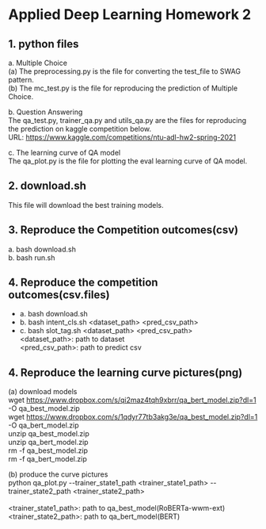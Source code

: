 # Applied Deep Learning Homework 2

## 1. python files <br>
   a. Multiple Choice <br>
      (a) The preprocessing.py is the file for converting the test_file to SWAG pattern. <br>
      (b) The mc_test.py is the file for reproducing the prediction of Multiple Choice. <br>

   b. Question Answering <br>
      The qa_test.py, trainer_qa.py and utils_qa.py are the files for reproducing the prediction on kaggle competition below. <br>
      URL: https://www.kaggle.com/competitions/ntu-adl-hw2-spring-2021 <br>

   c. The learning curve of QA model <br>
      The qa_plot.py is the file for plotting the eval learning curve of QA model. <br>

## 2. download.sh <br>
   This file will download the best training models. <br>
   
## 3. Reproduce the Competition outcomes(csv) <br>
   a. bash download.sh <br>
   b. bash run.sh  <br>

## 4. Reproduce the competition outcomes(csv.files) 
   * a. bash download.sh
   * b. bash intent_cls.sh  <dataset_path> <pred_csv_path>
   * c. bash slot_tag.sh  <dataset_path> <pred_csv_path> <br>
   <dataset_path>: path to dataset <br>
   <pred_csv_path>: path to predict csv <br>
   
## 4. Reproduce the learning curve pictures(png) <br>
   (a) download models <br> 
      wget https://www.dropbox.com/s/qi2maz4tqh9xbrr/qa_bert_model.zip?dl=1 -O qa_best_model.zip <br>
      wget https://www.dropbox.com/s/1qdyr77tb3akg3e/qa_best_model.zip?dl=1 -O qa_bert_model.zip <br>
      unzip qa_best_model.zip <br>
      unzip qa_bert_model.zip <br>
      rm  -f qa_best_model.zip <br>
      rm  -f qa_bert_model.zip <br>
      
   (b) produce the curve pictures <br>
      python qa_plot.py --trainer_state1_path <trainer_state1_path> --trainer_state2_path <trainer_state2_path> <br>
       <br>
      <trainer_state1_path>: path to qa_best_model(RoBERTa-wwm-ext) <br>
      <trainer_state2_path>: path to qa_bert_model(BERT) <br>
